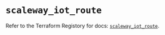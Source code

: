 # `scaleway_iot_route`

Refer to the Terraform Registory for docs: [`scaleway_iot_route`](https://registry.terraform.io/providers/scaleway/scaleway/2.27.0/docs/resources/iot_route).
